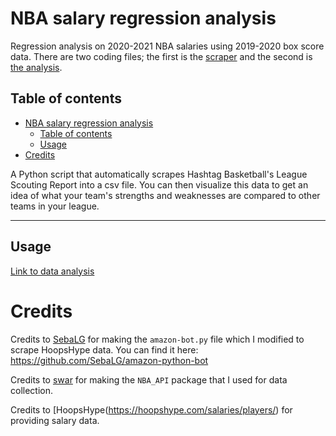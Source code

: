 # NBA salary regression analysis
Regression analysis on 2020-2021 NBA salaries using 2019-2020 box score data. There are two coding files; the first is the [scraper](https://github.com/jql6/NBA_salary_regression/blob/main/salary_scraper.py) and the second is [the analysis](https://colab.research.google.com/drive/1pCPfY6VaR6cS-8a1E8UiChtZLPn2pq9H#scrollTo=-BZP8Y9gIDoi).

## Table of contents
- [NBA salary regression analysis](#nba-salary-regression-analysis)
  - [Table of contents](#table-of-contents)
  - [Usage](#usage)
- [Credits](#credits)

A Python script that automatically scrapes Hashtag Basketball's League Scouting Report into a csv file. You can then visualize this data to get an idea of what your team's strengths and weaknesses are compared to other teams in your league.

---

## Usage
[Link to data analysis](https://colab.research.google.com/drive/1pCPfY6VaR6cS-8a1E8UiChtZLPn2pq9H#scrollTo=ZTOTmSQ8UOWt)


# Credits
Credits to [SebaLG](https://github.com/SebaLG/) for making the `amazon-bot.py` file which I modified to scrape HoopsHype data. You can find it here: https://github.com/SebaLG/amazon-python-bot

Credits to [swar](https://github.com/swar/) for making the `NBA_API` package that I used for data collection.

Credits to [HoopsHype(https://hoopshype.com/salaries/players/) for providing salary data.